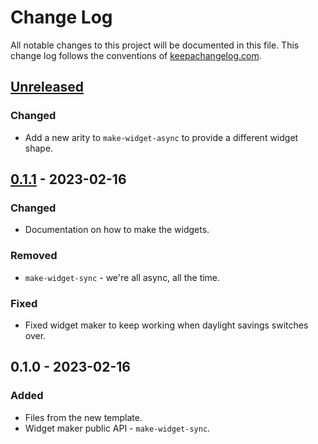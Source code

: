 # Change Log
All notable changes to this project will be documented in this file. This change log follows the conventions of [keepachangelog.com](http://keepachangelog.com/).

## [Unreleased]
### Changed
- Add a new arity to `make-widget-async` to provide a different widget shape.

## [0.1.1] - 2023-02-16
### Changed
- Documentation on how to make the widgets.

### Removed
- `make-widget-sync` - we're all async, all the time.

### Fixed
- Fixed widget maker to keep working when daylight savings switches over.

## 0.1.0 - 2023-02-16
### Added
- Files from the new template.
- Widget maker public API - `make-widget-sync`.

[Unreleased]: https://github.com/sinistral/clj-deps-new/compare/0.1.1...HEAD
[0.1.1]: https://github.com/sinistral/clj-deps-new/compare/0.1.0...0.1.1
